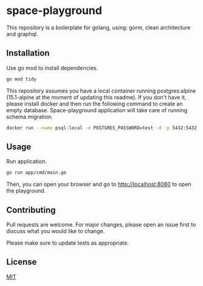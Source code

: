 # space-playground

This repository is a boilerplate for golang, using: gorm, clean architecture and graphql.

## Installation

Use go mod to install dependencies.

```bash
go mod tidy
```

This repository assumes you have a local container running postgres:alpine (15.1-alpine at the moment of updating this readme). If you don't have it, please install docker and then run the following command to create an empty database. Space-playground application will take care of running schema migration.

```bash
docker run --name psql-local -e POSTGRES_PASSWORD=test -d -p 5432:5432 postgres:alpine
```

## Usage

Run application.

```bash
go run app/cmd/main.go
```

Then, you can open your browser and go to <http://localhost:8080> to open the playground.

## Contributing

Pull requests are welcome. For major changes, please open an issue first
to discuss what you would like to change.

Please make sure to update tests as appropriate.

## License

[MIT](https://choosealicense.com/licenses/mit/)
